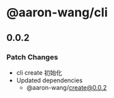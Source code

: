 # @aaron-wang/cli

## 0.0.2

### Patch Changes

- cli create 初始化
- Updated dependencies
  - @aaron-wang/create@0.0.2
